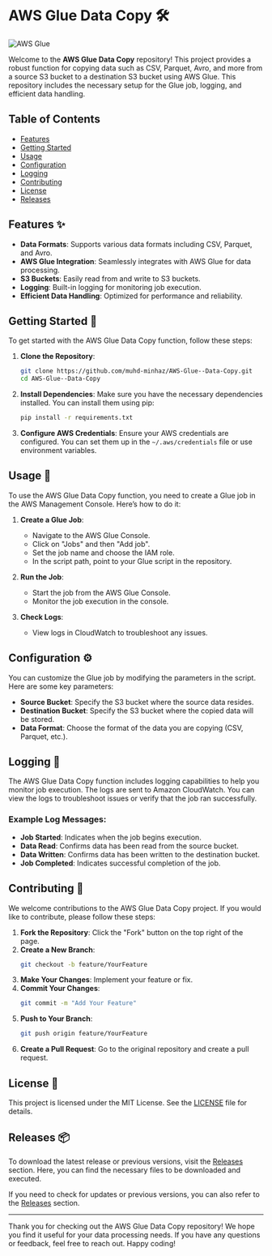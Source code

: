 # AWS Glue Data Copy 🛠️

![AWS Glue](https://img.shields.io/badge/AWS%20Glue-Data%20Copy-blue?style=flat&logo=amazonaws)

Welcome to the **AWS Glue Data Copy** repository! This project provides a robust function for copying data such as CSV, Parquet, Avro, and more from a source S3 bucket to a destination S3 bucket using AWS Glue. This repository includes the necessary setup for the Glue job, logging, and efficient data handling.

## Table of Contents

- [Features](#features)
- [Getting Started](#getting-started)
- [Usage](#usage)
- [Configuration](#configuration)
- [Logging](#logging)
- [Contributing](#contributing)
- [License](#license)
- [Releases](#releases)

## Features ✨

- **Data Formats**: Supports various data formats including CSV, Parquet, and Avro.
- **AWS Glue Integration**: Seamlessly integrates with AWS Glue for data processing.
- **S3 Buckets**: Easily read from and write to S3 buckets.
- **Logging**: Built-in logging for monitoring job execution.
- **Efficient Data Handling**: Optimized for performance and reliability.

## Getting Started 🚀

To get started with the AWS Glue Data Copy function, follow these steps:

1. **Clone the Repository**:
   ```bash
   git clone https://github.com/muhd-minhaz/AWS-Glue--Data-Copy.git
   cd AWS-Glue--Data-Copy
   ```

2. **Install Dependencies**:
   Make sure you have the necessary dependencies installed. You can install them using pip:
   ```bash
   pip install -r requirements.txt
   ```

3. **Configure AWS Credentials**:
   Ensure your AWS credentials are configured. You can set them up in the `~/.aws/credentials` file or use environment variables.

## Usage 📖

To use the AWS Glue Data Copy function, you need to create a Glue job in the AWS Management Console. Here’s how to do it:

1. **Create a Glue Job**:
   - Navigate to the AWS Glue Console.
   - Click on "Jobs" and then "Add job".
   - Set the job name and choose the IAM role.
   - In the script path, point to your Glue script in the repository.

2. **Run the Job**:
   - Start the job from the AWS Glue Console.
   - Monitor the job execution in the console.

3. **Check Logs**:
   - View logs in CloudWatch to troubleshoot any issues.

## Configuration ⚙️

You can customize the Glue job by modifying the parameters in the script. Here are some key parameters:

- **Source Bucket**: Specify the S3 bucket where the source data resides.
- **Destination Bucket**: Specify the S3 bucket where the copied data will be stored.
- **Data Format**: Choose the format of the data you are copying (CSV, Parquet, etc.).

## Logging 📜

The AWS Glue Data Copy function includes logging capabilities to help you monitor job execution. The logs are sent to Amazon CloudWatch. You can view the logs to troubleshoot issues or verify that the job ran successfully.

### Example Log Messages:

- **Job Started**: Indicates when the job begins execution.
- **Data Read**: Confirms data has been read from the source bucket.
- **Data Written**: Confirms data has been written to the destination bucket.
- **Job Completed**: Indicates successful completion of the job.

## Contributing 🤝

We welcome contributions to the AWS Glue Data Copy project. If you would like to contribute, please follow these steps:

1. **Fork the Repository**: Click the "Fork" button on the top right of the page.
2. **Create a New Branch**: 
   ```bash
   git checkout -b feature/YourFeature
   ```
3. **Make Your Changes**: Implement your feature or fix.
4. **Commit Your Changes**:
   ```bash
   git commit -m "Add Your Feature"
   ```
5. **Push to Your Branch**:
   ```bash
   git push origin feature/YourFeature
   ```
6. **Create a Pull Request**: Go to the original repository and create a pull request.

## License 📄

This project is licensed under the MIT License. See the [LICENSE](LICENSE) file for details.

## Releases 📦

To download the latest release or previous versions, visit the [Releases](https://github.com/muhd-minhaz/AWS-Glue--Data-Copy/releases) section. Here, you can find the necessary files to be downloaded and executed.

If you need to check for updates or previous versions, you can also refer to the [Releases](https://github.com/muhd-minhaz/AWS-Glue--Data-Copy/releases) section.

---

Thank you for checking out the AWS Glue Data Copy repository! We hope you find it useful for your data processing needs. If you have any questions or feedback, feel free to reach out. Happy coding!